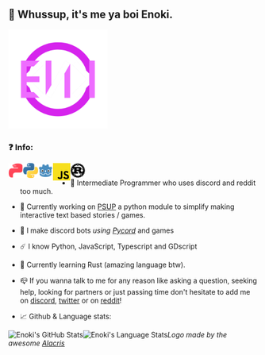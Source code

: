 ## :wave: Whussup, it's me ya boi Enoki.

<img width=200px src="assets/ENOKI_1.png">

### :question: Info:
[<img align=left width=30px src="https://raw.githubusercontent.com/EnokiUN/psup/main/assets/logo.png"/>](https://github.com/EnokiUN/psup)[<img align=left width=30px src="assets/python-logo.png"/>](https://python.org) [<img align=left width=30px src="assets/Godot_icon.svg.png"/>](https://godotengine.org) [<img align=left width=35px src="assets/2048px-Unofficial_JavaScript_logo_2.svg.png"/>](https://javascript.com) [<img align=left width=30px src="assets/Rust_programming_language_black_logo.svg.png"/>](https://rust-lang.org)
<br>
- :thinking: Intermediate Programmer who uses discord and reddit too much.
- :rocket: Currently working on [PSUP](https://github.com/EnokiUN/psup) a python module to simplify making interactive text based stories / games.
- :robot: I make discord bots *using [Pycord](https://github.com/Pycord-Development/pycord)* and games
- :comet: I know Python, JavaScript, Typescript and GDscript
- :moyai: Currently learning Rust (amazing language btw).
- :mailbox_closed: If you wanna talk to me for any reason like asking a question, seeking help, looking for partners or just passing time don't hesitate to add me on [discord][discord], [twitter][twitter] or on [reddit][reddit]!

- :chart_with_upwards_trend: Github & Language stats:
<img align="left" alt="Enoki's GitHub Stats" src="https://github-readme-stats.vercel.app/api?username=EnokiUN&show_icons=true&hide_border=true&theme=tokyonight&include_all_commits=true&count_private=true" />
<img align="left" alt="Enoki's Language Stats" src="https://github-readme-stats.vercel.app/api/top-langs/?username=EnokiUN&hide_border=true&theme=tokyonight" />

*Logo made by the awesome [Alacris](https://www.instagram.com/alacris.devs)*

[discord]: https://discordapp.com/users/559226493553737740
[reddit]: https://www.reddit.com/u/EnokiUN
[twitter]: https://twitter.com/EnokiUN

